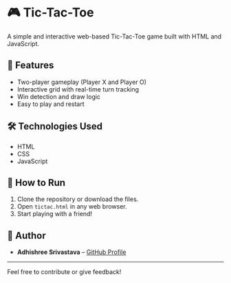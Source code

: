 # 🎮 Tic-Tac-Toe

A simple and interactive web-based Tic-Tac-Toe game built with HTML and JavaScript.

## 🧩 Features

- Two-player gameplay (Player X and Player O)
- Interactive grid with real-time turn tracking
- Win detection and draw logic
- Easy to play and restart

## 🛠️ Technologies Used

- HTML
- CSS
- JavaScript

## 🚀 How to Run

1. Clone the repository or download the files.
2. Open `tictac.html` in any web browser.
3. Start playing with a friend!

## 📝 Author

- **Adhishree Srivastava** – [GitHub Profile](https://github.com/adhishree03)

---

Feel free to contribute or give feedback!
